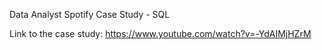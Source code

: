 Data Analyst Spotify Case Study - SQL

Link to the case study: https://www.youtube.com/watch?v=-YdAIMjHZrM 
